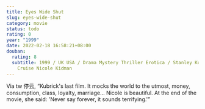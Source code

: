 ```yaml
---
title: Eyes Wide Shut
slug: eyes-wide-shut
category: movie
status: todo
rating: 0
year: "1999"
date: 2022-02-18 16:58:21+08:00
douban:
  rating: 8
  subtitle: 1999 / UK USA / Drama Mystery Thriller Erotica / Stanley Kubrick / Tom
    Cruise Nicole Kidman
---
```


Via tw 停云, “Kubrick's last film. It mocks the world to the utmost, money, consumption, class, loyalty, marriage... Nicole is beautiful. At the end of the movie, she said: 'Never say forever, it sounds terrifying.'”
